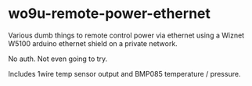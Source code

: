 # wo9u-remote-power-ethernet

Various dumb things to remote control power via ethernet using a
Wiznet W5100 arduino ethernet shield on a private network.

No auth.  Not even going to try.

Includes 1wire temp sensor output and BMP085 temperature / pressure.
